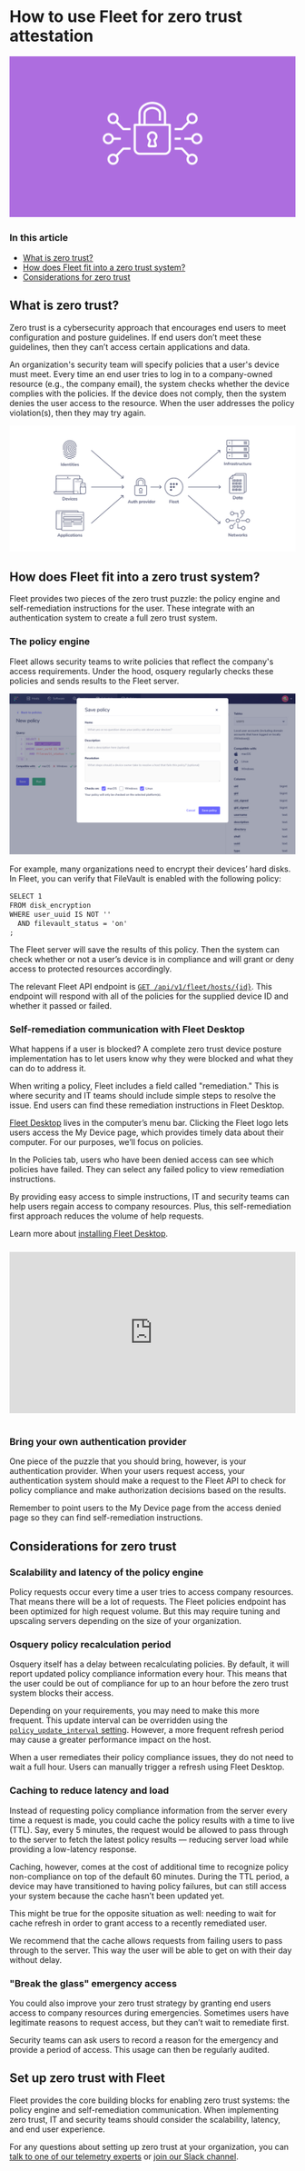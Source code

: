 # How to use Fleet for zero trust attestation

![Using Fleet for zero trust attestation](../website/assets/images/articles/fleet-for-zero-trust-attestation-800x450@2x.jpg)

### In this article

- [What is zero trust?](#what-is-zero-trust)
- [How does Fleet fit into a zero trust system?](#how-does-fleet-fit-into-a-zero-trust-system)
- [Considerations for zero trust](#considerations-for-zero-trust)

## What is zero trust?
Zero trust is a cybersecurity approach that encourages end users to meet configuration and posture guidelines. If end users don’t meet these guidelines, then they can’t access certain applications and data.

An organization's security team will specify policies that a user's device must meet. Every time an end user tries to log in to a company-owned resource (e.g., the company email), the system checks whether the device complies with the policies. If the device does not comply, then the system denies the user access to the resource. When the user addresses the policy violation(s), then they may try again.

![Zero touch diagram](../website/assets/images/articles/zero-touch-diagram-800x353@2x.jpg)

## How does Fleet fit into a zero trust system?
Fleet provides two pieces of the zero trust puzzle: the policy engine and self-remediation instructions for the user. These integrate with an authentication system to create a full zero trust system.

### The policy engine
Fleet allows security teams to write policies that reflect the company's access requirements. Under the hood, osquery regularly checks these policies and sends results to the Fleet server.

![Create a policy modal in Fleet](../website/assets/images/articles/create-a-new-policy-800x450@2x.jpg)

For example, many organizations need to encrypt their devices’ hard disks. In Fleet, you can verify that FileVault is enabled with the following policy:

```
SELECT 1 
FROM disk_encryption 
WHERE user_uuid IS NOT '' 
  AND filevault_status = 'on'
;
```

The Fleet server will save the results of this policy. Then the system can check whether or not a user’s device is in compliance and will grant or deny access to protected resources accordingly.

The relevant Fleet API endpoint is [`GET /api/v1/fleet/hosts/{id}`](https://fleetdm.com/docs/using-fleet/rest-api#get-host). This endpoint will respond with all of the policies for the supplied device ID and whether it passed or failed.

### Self-remediation communication with Fleet Desktop
What happens if a user is blocked? A complete zero trust device posture implementation has to let users know why they were blocked and what they can do to address it. 

When writing a policy, Fleet includes a field called "remediation." This is where security and IT teams should include simple steps to resolve the issue. End users can find these remediation instructions in Fleet Desktop.

[Fleet Desktop](https://fleetdm.com/announcements/fleet-desktop-says-hello-world) lives in the computer’s menu bar. Clicking the Fleet logo lets users access the My Device page, which provides timely data about their computer. For our purposes, we’ll focus on policies.

In the Policies tab, users who have been denied access can see which policies have failed. They can select any failed policy to view remediation instructions.

By providing easy access to simple instructions, IT and security teams can help users regain access to company resources. Plus, this self-remediation first approach reduces the volume of help requests.

Learn more about [installing Fleet Desktop](https://fleetdm.com/docs/using-fleet/fleet-desktop).

<div class="video-container" style="position: relative; width: 100%; padding-bottom: 56.25%; margin-top: 24px; margin-bottom: 40px;">
  <iframe class="video" style="position: absolute; top: 0; left: 0; width: 100%; height: 100%; border: 0;" src="https://www.youtube.com/embed/hik4YnCLU58" allowfullscreen></iframe>
</div>

### Bring your own authentication provider
One piece of the puzzle that you should bring, however, is your authentication provider. When your users request access, your authentication system should make a request to the Fleet API to check for policy compliance and make authorization decisions based on the results. 

Remember to point users to the My Device page from the access denied page so they can find self-remediation instructions.

## Considerations for zero trust

### Scalability and latency of the policy engine
Policy requests occur every time a user tries to access company resources. That means there will be a lot of requests. The Fleet policies endpoint has been optimized for high request volume. But this may require tuning and upscaling servers depending on the size of your organization.

### Osquery policy recalculation period
Osquery itself has a delay between recalculating policies. By default, it will report updated policy compliance information every hour. This means that the user could be out of compliance for up to an hour before the zero trust system blocks their access. 

Depending on your requirements, you may need to make this more frequent. This update interval can be overridden using the [`policy_update_interval` setting](https://fleetdm.com/docs/deploying/configuration#osquery-policy-update-interval). However, a more frequent refresh period may cause a greater performance impact on the host. 

When a user remediates their policy compliance issues, they do not need to wait a full hour. Users can manually trigger a refresh using Fleet Desktop.

### Caching to reduce latency and load
Instead of requesting policy compliance information from the server every time a request is made, you could cache the policy results with a time to live (TTL). Say, every 5 minutes, the request would be allowed to pass through to the server to fetch the latest policy results — reducing server load while providing a low-latency response. 

Caching, however, comes at the cost of additional time to recognize policy non-compliance on top of the default 60 minutes. During the TTL period, a device may have transitioned to having policy failures, but can still access your system because the cache hasn’t been updated yet.

This might be true for the opposite situation as well: needing to wait for cache refresh in order to grant access to a recently remediated user.

We recommend that the cache allows requests from failing users to pass through to the server. This way the user will be able to get on with their day without delay.

### "Break the glass" emergency access
You could also improve your zero trust strategy by granting end users access to company resources during emergencies. Sometimes users have legitimate reasons to request access, but they can’t wait to remediate first.

Security teams can ask users to record a reason for the emergency and provide a period of access. This usage can then be regularly audited.

## Set up zero trust with Fleet
Fleet provides the core building blocks for enabling zero trust systems: the policy engine and self-remediation communication.  When implementing zero trust, IT and security teams should consider the scalability, latency, and end user experience. 

For any questions about setting up zero trust at your organization, you can [talk to one of our telemetry experts](https://calendly.com/fleetdm/demo?utm_source=article+demo+top) or [join our Slack channel](https://fleetdm.com/slack). 

<meta name="articleTitle" value="How to use Fleet for zero trust attestation">
<meta name="authorFullName" value="Mo Zhu">
<meta name="authorGitHubUsername" value="zhumo">
<meta name="category" value="guides">
<meta name="publishedOn" value="2022-10-14">
<meta name="articleImageUrl" value="../website/assets/images/articles/fleet-for-zero-trust-attestation-800x450@2x.jpg">
